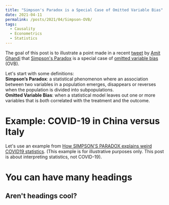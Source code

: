 ```yaml
---
title: "Simpson's Paradox is a Special Case of Omitted Variable Bias"
date: 2021-04-11
permalink: /posts/2021/04/Simpson-OVB/
tags:
  - Causality
  - Econometrics
  - Statistics
---
```


The goal of this post is to illustrate a point made in a 
recent [tweet](https://twitter.com/AmitEcon/status/1368990015536119813?s=20) 
by [Amit Ghandi](https://web.sas.upenn.edu/agandhi/) 
that [Simpson's Paradox](https://en.wikipedia.org/wiki/Simpson%27s_paradox) 
is a special case of 
[omitted variable bias](https://en.wikipedia.org/wiki/Omitted-variable_bias) (OVB).

Let's start with some definitions:<br/>
**Simpson’s Paradox**: a statistical phenomenon where an association between two variables in a population emerges, disappears or reverses when the population is divided into subpopulations.<br/>
**Omitted Variable Bias**: when a statistical model leaves out one or more variables that is _both_ correlated with the treatment and the outcome. 

Example: COVID-19 in China versus Italy
=
Let's use an example from 
[How SIMPSON'S PARADOX explains weird COVID19 statistics](https://www.youtube.com/watch?v=t-Ci3FosqZs). 
(This example is for illustrative purposes only. This post is about interpreting statistics, not COVID-19).

You can have many headings
======

Aren't headings cool?
------
